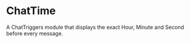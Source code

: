 # ChatTime
A ChatTriggers module that displays the exact Hour, Minute and Second before every message.
